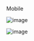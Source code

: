 Mobile

![image](https://user-images.githubusercontent.com/35910428/45666139-aa20af00-bad1-11e8-978a-f16bda09f349.png)


![image](https://user-images.githubusercontent.com/35910428/45666147-b0169000-bad1-11e8-9ba2-3adbe0c067fa.png)
